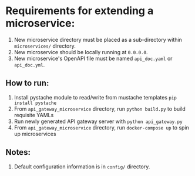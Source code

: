 # Requirements for extending a microservice:
  1. New microservice directory must be placed as a sub-directory within `microservices/` directory.
  2. New microservice should be locally running at `0.0.0.0`.
  3. New microservice's OpenAPI file must be named `api_doc.yaml` or `api_doc.yml`.

## How to run:
1. Install pystache module to read/write from mustache templates `pip install pystache`
2. From `api_gateway_microservice` directory, run `python build.py` to build requisite YAMLs
3. Run newly generated API gateway server with `python api_gateway.py`
4. From `api_gateway_microservice` directory, run `docker-compose up` to spin up microservices

## Notes:
1. Default configuration information is in `config/` directory.
